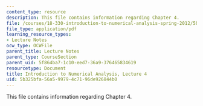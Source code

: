 ```yaml
---
content_type: resource
description: This file contains information regarding Chapter 4.
file: /courses/18-330-introduction-to-numerical-analysis-spring-2012/5b325bfa56a599794c7196de926844b0_MIT18_330S12_Chapter4.pdf
file_type: application/pdf
learning_resource_types:
- Lecture Notes
ocw_type: OCWFile
parent_title: Lecture Notes
parent_type: CourseSection
parent_uid: 5f864ba7-1c10-eed7-36a9-376465834619
resourcetype: Document
title: Introduction to Numerical Analysis, Lecture 4
uid: 5b325bfa-56a5-9979-4c71-96de926844b0
---
```

This file contains information regarding Chapter 4.

